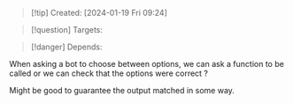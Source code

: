 
>[!tip] Created: [2024-01-19 Fri 09:24]

>[!question] Targets: 

>[!danger] Depends: 

When asking a bot to choose between options, we can ask a function to be called or we can check that the options were correct ?

Might be good to guarantee the output matched in some way.
